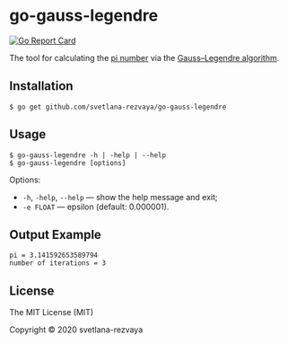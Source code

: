 # go-gauss-legendre

[![Go Report Card](https://goreportcard.com/badge/github.com/svetlana-rezvaya/go-gauss-legendre)](https://goreportcard.com/report/github.com/svetlana-rezvaya/go-gauss-legendre)

The tool for calculating the [pi number](https://en.wikipedia.org/wiki/Pi) via the [Gauss–Legendre algorithm](https://en.wikipedia.org/wiki/Gauss%E2%80%93Legendre_algorithm).

## Installation

```
$ go get github.com/svetlana-rezvaya/go-gauss-legendre
```

## Usage

```
$ go-gauss-legendre -h | -help | --help
$ go-gauss-legendre [options]
```

Options:

- `-h`, `-help`, `--help` &mdash; show the help message and exit;
- `-e FLOAT` &mdash; epsilon (default: 0.000001).

## Output Example

```
pi = 3.141592653589794
number of iterations = 3
```

## License

The MIT License (MIT)

Copyright &copy; 2020 svetlana-rezvaya
